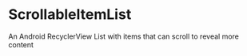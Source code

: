 ScrollableItemList
==================

An Android RecyclerView List with items that can scroll to reveal more content
